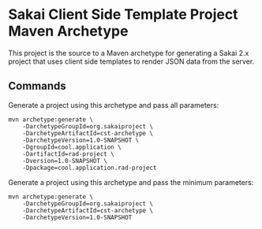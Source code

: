 Sakai Client Side Template Project Maven Archetype
==================================================
This project is the source to a Maven archetype for generating a Sakai 2.x project
that uses client side templates to render JSON data from the server.

Commands
--------
Generate a project using this archetype and pass all parameters:

    mvn archetype:generate \
		-DarchetypeGroupId=org.sakaiproject \
		-DarchetypeArtifactId=cst-archetype \
		-DarchetypeVersion=1.0-SNAPSHOT \
		-DgroupId=cool.application \
		-DartifactId=rad-project \
        -Dversion=1.0-SNAPSHOT \
        -Dpackage=cool.application.rad-project

Generate a project using this archetype and pass the minimum parameters:

    mvn archetype:generate \
		-DarchetypeGroupId=org.sakaiproject \
		-DarchetypeArtifactId=cst-archetype \
		-DarchetypeVersion=1.0-SNAPSHOT
